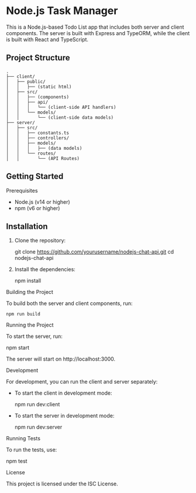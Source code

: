 # Node.js Task Manager

This is a Node.js-based Todo List app that includes both server and client components. The server is built with Express and TypeORM, while the client is built with React and TypeScript.

## Project Structure

```
.
├── client/
│   ├── public/
│   │   ├── (static html)
│   ├── src/
│   │   ├── (components)
│   │   ├── api/
│   │   │   └── (client-side API handlers)
│   │   └── models/
│   │       └── (client-side data models)
├── server/
│   ├── src/
│   │   ├── constants.ts
│   │   ├── controllers/
│   │   ├── models/
│   │   │   ├── (data models)
│   │   └── routes/
│   │       └── (API Routes)
```

## Getting Started

Prerequisites

- Node.js (v14 or higher)
- npm (v6 or higher)

## Installation

1. Clone the repository:

   git clone https://github.com/yourusername/nodejs-chat-api.git
   cd nodejs-chat-api

2. Install the dependencies:

   npm install

Building the Project

To build both the server and client components, run:

`npm run build`

Running the Project

To start the server, run:

npm start

The server will start on http://localhost:3000.

Development

For development, you can run the client and server separately:

- To start the client in development mode:

  npm run dev:client

- To start the server in development mode:

  npm run dev:server

Running Tests

To run the tests, use:

npm test

License

This project is licensed under the ISC License.
